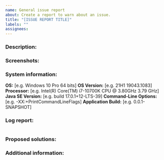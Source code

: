 ```yaml
---
name: General issue report
about: Create a report to warn about an issue.
title: "[ISSUE REPORT TITLE]"
labels: ""
assignees:
---
```


### Description:

<!--- Please, provide a clear and detailed description of the problem. -->

### Screenshots:

<!--- If applicable, add screenshots to help explain your problem. You can attach images by dragging and dropping, selecting or pasting them. Add a very little description for each image at the bottom to help explain their content. Otherwise ignore and remove this section from the issue report. -->

### System information:

<!--- If applicable, introduce your system information. Fill each line with the specifications of your computer as in the examples provided without remove or modify the bold text (enclosed in double asterisks). Otherwise ignore and remove this section from the issue report. -->

**OS:** [e.g. Windows 10 Pro 64 bits]
**OS Version:** [e.g. 21H1 19043.1083]
**Processor:** [e.g. Intel(R) Core(TM) i7-10700K CPU @ 3.80GHz 3.79 GHz]
**Java SE Version:** [e.g. build 17.0.1+12-LTS-39] <!--- Run in the terminal the command "java --version" and copy the version inside the parentheses after the string "Java(TM) SE Runtime Environment". -->
**Command-Line Options:** [e.g. -XX:+PrintCommandLineFlags] <!--- If not applicable, remove from this section. -->
**Application Build:** [e.g. 0.0.1-SNAPSHOT]

### Log report:

<!--- If applicable, add the log report about the problem inside a code block, placing triple single quotes before and after the log. Otherwise ignore and remove this section from the issue report. -->

```

```

### Proposed solutions:

<!--- If applicable, add a clear and concise description of any solutions. Otherwise ignore and remove this section from the issue report. -->

### Additional information:

<!--- If applicable, add any other information about the problem here. Otherwise ignore and remove this section from the issue report. -->
